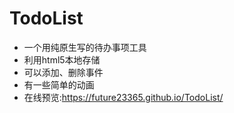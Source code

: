 # TodoList

- 一个用纯原生写的待办事项工具
- 利用html5本地存储
- 可以添加、删除事件
- 有一些简单的动画
- 在线预览:https://future23365.github.io/TodoList/
